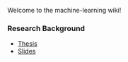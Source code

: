 Welcome to the machine-learning wiki!
<h3>Research Background</h3>
<ul>
<li>
    <a href="./thesis.pdf">Thesis</a>
</li>
<li>
    <a href="./slides.pdf">Slides</a>
</li>
</ul>